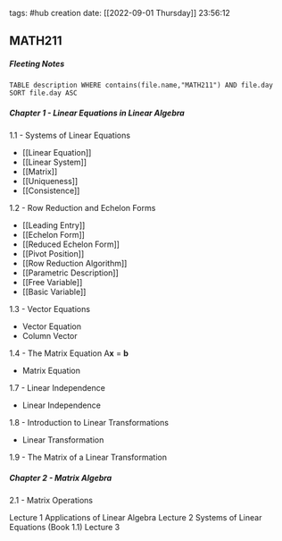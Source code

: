 tags: #hub
creation date: [[2022-09-01 Thursday]] 23:56:12

## MATH211
##### Fleeting Notes
```dataview
TABLE description WHERE contains(file.name,"MATH211") AND file.day
SORT file.day ASC
```

##### Chapter 1 - Linear Equations in Linear Algebra
1.1 - Systems of Linear Equations
- [[Linear Equation]]
- [[Linear System]]
- [[Matrix]]
- [[Uniqueness]]
- [[Consistence]]

1.2 - Row Reduction and Echelon Forms
- [[Leading Entry]]
- [[Echelon Form]]
- [[Reduced Echelon Form]]
- [[Pivot Position]]
- [[Row Reduction Algorithm]]
- [[Parametric Description]]
- [[Free Variable]]
- [[Basic Variable]]

1.3 - Vector Equations
- Vector Equation
- Column Vector

1.4 - The Matrix Equation A**x** = **b**
- Matrix Equation

1.7 - Linear Independence
- Linear Independence

1.8 - Introduction to Linear Transformations
- Linear Transformation

1.9 - The Matrix of a Linear Transformation


##### Chapter 2 - Matrix Algebra
2.1 - Matrix Operations


Lecture 1 Applications of Linear Algebra
Lecture 2 Systems of Linear Equations (Book 1.1)
Lecture 3
